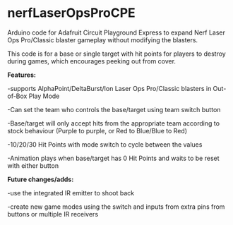 # nerfLaserOpsProCPE

Arduino code for Adafruit Circuit Playground Express to expand Nerf Laser Ops Pro/Classic blaster gameplay without modifying the blasters.

This code is for a base or single target with hit points for players to destroy during games, which encourages peeking out from cover.


**Features:**

  -supports AlphaPoint/DeltaBurst/Ion Laser Ops Pro/Classic blasters in Out-of-Box Play Mode

  -Can set the team who controls the base/target using team switch button

  -Base/target will only accept hits from the appropriate team according to stock behaviour (Purple to purple, or Red to Blue/Blue to Red)

  -10/20/30 Hit Points with mode switch to cycle between the values

  -Animation plays when base/target has 0 Hit Points and waits to be reset with either button


**Future changes/adds:**

  -use the integrated IR emitter to shoot back

  -create new game modes using the switch and inputs from extra pins from buttons or multiple IR receivers
